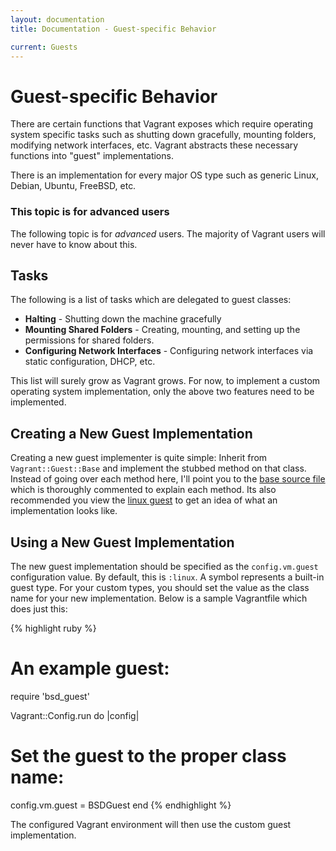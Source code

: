 ```yaml
---
layout: documentation
title: Documentation - Guest-specific Behavior

current: Guests
---
```

# Guest-specific Behavior

There are certain functions that Vagrant exposes which require operating system
specific tasks such as shutting down gracefully, mounting folders, modifying network
interfaces, etc. Vagrant abstracts these necessary functions into "guest"
implementations.

There is an implementation for every major OS type such as generic Linux, Debian,
Ubuntu, FreeBSD, etc.

<div class="alert alert-block alert-notice">
  <h3>This topic is for advanced users</h3>
  <p>
    The following topic is for <em>advanced</em> users. The majority of Vagrant users
    will never have to know about this.
  </p>
</div>

## Tasks

The following is a list of tasks which are delegated to guest classes:

* **Halting** - Shutting down the machine gracefully
* **Mounting Shared Folders** - Creating, mounting, and setting up the permissions
  for shared folders.
* **Configuring Network Interfaces** - Configuring network interfaces via static
  configuration, DHCP, etc.

This list will surely grow as Vagrant grows. For now, to implement a custom operating
system implementation, only the above two features need to be implemented.

## Creating a New Guest Implementation

Creating a new guest implementer is quite simple: Inherit from `Vagrant::Guest::Base`
and implement the stubbed method on that class. Instead of going over each method here,
I'll point you to the [base source file](http://github.com/mitchellh/vagrant/blob/master/lib/vagrant/guest/base.rb)
which is thoroughly commented to explain each method. Its also recommended you view the
[linux guest](http://github.com/mitchellh/vagrant/blob/master/lib/vagrant/guest/linux.rb)
to get an idea of what an implementation looks like.

## Using a New Guest Implementation

The new guest implementation should be specified as the `config.vm.guest` configuration
value. By default, this is `:linux`. A symbol represents a built-in guest type. For
your custom types, you should set the value as the class name for your new implementation.
Below is a sample Vagrantfile which does just this:

{% highlight ruby %}
# An example guest:
require 'bsd_guest'

Vagrant::Config.run do |config|
  # Set the guest to the proper class name:
  config.vm.guest = BSDGuest
end
{% endhighlight %}

The configured Vagrant environment will then use the custom guest implementation.
